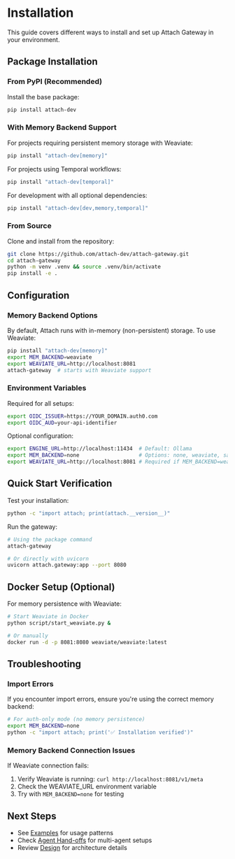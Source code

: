 # Installation

This guide covers different ways to install and set up Attach Gateway in your environment.

## Package Installation

### From PyPI (Recommended)

Install the base package:

```bash
pip install attach-dev
```

### With Memory Backend Support

For projects requiring persistent memory storage with Weaviate:

```bash
pip install "attach-dev[memory]"
```

For projects using Temporal workflows:

```bash
pip install "attach-dev[temporal]"
```

For development with all optional dependencies:

```bash
pip install "attach-dev[dev,memory,temporal]"
```

### From Source

Clone and install from the repository:

```bash
git clone https://github.com/attach-dev/attach-gateway.git
cd attach-gateway
python -m venv .venv && source .venv/bin/activate
pip install -e .
```

## Configuration

### Memory Backend Options

By default, Attach runs with in-memory (non-persistent) storage. To use Weaviate:

```bash
pip install "attach-dev[memory]"
export MEM_BACKEND=weaviate
export WEAVIATE_URL=http://localhost:8081
attach-gateway  # starts with Weaviate support
```

### Environment Variables

Required for all setups:

```bash
export OIDC_ISSUER=https://YOUR_DOMAIN.auth0.com
export OIDC_AUD=your-api-identifier
```

Optional configuration:

```bash
export ENGINE_URL=http://localhost:11434  # Default: Ollama
export MEM_BACKEND=none                   # Options: none, weaviate, sakana
export WEAVIATE_URL=http://localhost:8081 # Required if MEM_BACKEND=weaviate
```

## Quick Start Verification

Test your installation:

```bash
python -c "import attach; print(attach.__version__)"
```

Run the gateway:

```bash
# Using the package command
attach-gateway

# Or directly with uvicorn
uvicorn attach.gateway:app --port 8080
```

## Docker Setup (Optional)

For memory persistence with Weaviate:

```bash
# Start Weaviate in Docker
python script/start_weaviate.py &

# Or manually
docker run -d -p 8081:8080 weaviate/weaviate:latest
```

## Troubleshooting

### Import Errors

If you encounter import errors, ensure you're using the correct memory backend:

```bash
# For auth-only mode (no memory persistence)
export MEM_BACKEND=none
python -c "import attach; print('✅ Installation verified')"
```

### Memory Backend Connection Issues

If Weaviate connection fails:

1. Verify Weaviate is running: `curl http://localhost:8081/v1/meta`
2. Check the WEAVIATE_URL environment variable
3. Try with `MEM_BACKEND=none` for testing

## Next Steps

- See [Examples](examples.md) for usage patterns
- Check [Agent Hand-offs](agent-handoffs/01-intro.md) for multi-agent setups
- Review [Design](design.md) for architecture details
